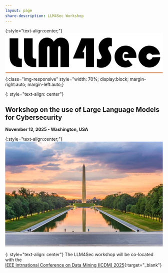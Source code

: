 ```yaml
---
layout: page
share-description: LLM4Sec Workshop
---
```


{:style="text-align:center;"}
![logo](assets/img/logo.jpg){:class="img-responsive" style="width: 70%; display:block; margin-right:auto; margin-left:auto;}

{: style="text-align: center"}
## Workshop on the use of Large Language Models for Cybersecurity
**November 12, 2025 - Washington, USA**

<!--
{: style="text-align: center"}
## LLM4Sec @ [ICDM 2025](https://www3.cs.stonybrook.edu/~icdm2025/index.html)

{: style="text-align: center"}
## Workshop on the use of Large Language Models for Cybersecurity
-->

{:style="text-align:center;"}
![alt text](assets/img/sfondo.jpg)

{: style="text-align: center"}
The LLM4Sec workshop will be co-located with the\
[IEEE Intrnational Conference on Data Mining (ICDM) 2025](https://www3.cs.stonybrook.edu/~icdm2025/index.html){:target="_blank"}
